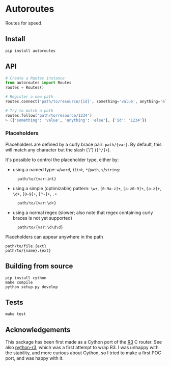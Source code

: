 # Autoroutes

Routes for speed.


## Install

    pip install autoroutes


## API

```python
# Create a Routes instance
from autoroutes import Routes
routes = Routes()

# Register a new path
routes.connect('path/to/resource/{id}', something='value', anything='else')

# Try to match a path
routes.follow('path/to/resource/1234')
> ({'something': 'value', 'anything': 'else'}, {'id': '1234'})
```

### Placeholders

Placeholders are defined by a curly brace pair: `path/{var}`. By default, this
will match any character but the slash ('/') (`[^/]+`).

It's possible to control the placeholder type, either by:
- using a named type: `w`/`word`, `i`/`int`, `*`/`path`, `s`/`string`:

        path/to/{var:int}

- using a simple (optimizable) pattern: `\w+`, `[0-9a-z]+`, `[a-z0-9]+`,
  `[a-z]+`, `\d+`, `[0-9]+`, `[^-]+`, `.+`

        path/to/{var:\d+}

- using a normal regex (slower; also note that regex containing curly braces is
  not yet supported)

        path/to/{var:\d\d\d}

Placeholders can appear anywhere in the path

    path/to/file.{ext}
    path/to/{name}.{ext}


## Building from source

    pip install cython
    make compile
    python setup.py develop


## Tests

    make test

## Acknowledgements

This package has been first made as a Cython port of the [R3](https://github.com/c9s/r3/)
C router.
See also [python-r3](https://framagit.org/ybon/python-r3), which was a first
attempt to wrap R3. I was unhappy with the stability, and more curious about
Cython, so I tried to make a first POC port, and was happy with it.
